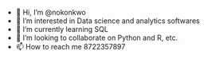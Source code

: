 - 👋 Hi, I’m @nokonkwo
- 👀 I’m interested in Data science and analytics softwares
- 🌱 I’m currently learning SQL
- 💞️ I’m looking to collaborate on Python and R, etc. 
- 📫 How to reach me 8722357897

<!---
nokonkwo/nokonkwo is a ✨ special ✨ repository because its `README.md` (this file) appears on your GitHub profile.
You can click the Preview link to take a look at your changes.
--->
